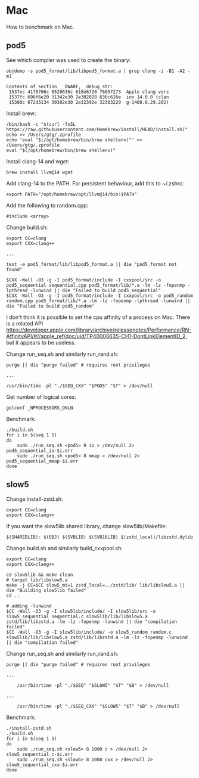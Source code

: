 Mac
===
How to benchmark on Mac.

pod5
----
See which compiler was used to create the binary:

	objdump -s pod5_format/lib/libpod5_format.a | grep clang -i -B1 -A2 -m1

	Contents of section __DWARF,__debug_str:
	 1537ec 4170706c 6520636c 616e6720 76657273  Apple clang vers
	 1537fc 696f6e20 31342e30 2e302028 636c616e  ion 14.0.0 (clan
	 15380c 672d3134 30302e30 2e32392e 32303229  g-1400.0.29.202)

Install brew:

	/bin/bash -c "$(curl -fsSL https://raw.githubusercontent.com/Homebrew/install/HEAD/install.sh)"
	echo >> /Users/gtg/.zprofile
	echo 'eval "$(/opt/homebrew/bin/brew shellenv)"' >> /Users/gtg/.zprofile
	eval "$(/opt/homebrew/bin/brew shellenv)"

Install clang-14 and wget:

	brew install llvm@14 wget

Add clang-14 to the PATH. For persistent behaviour, add this to ~/.zshrc:

	export PATH="/opt/homebrew/opt/llvm@14/bin:$PATH"

Add the following to random.cpp:

	#include <array>

Change build.sh:

	export CC=clang
	export CXX=clang++

	...

	test -e pod5_format/lib/libpod5_format.a || die "pod5_format not found"

	$CXX -Wall -O3 -g -I pod5_format/include -I cxxpool/src -o pod5_sequential sequential.cpp pod5_format/lib/*.a -lm -lz -fopenmp -lpthread -lunwind || die "Failed to build pod5_sequential"
	$CXX -Wall -O3 -g -I pod5_format/include -I cxxpool/src -o pod5_random random.cpp pod5_format/lib/*.a -lm -lz -fopenmp -lpthread -lunwind || die "Failed to build pod5_random"

I don't think it is possible to set the cpu affinity of a process on Mac. There
is a related API <https://developer.apple.com/library/archive/releasenotes/Performance/RN-AffinityAPI/#//apple_ref/doc/uid/TP40006635-CH1-DontLinkElementID_2>,
but it appears to be useless.

Change run_seq.sh and similarly run_rand.sh:

	purge || die "purge failed" # requires root privileges

	...

	/usr/bin/time -pl "./$SEQ_CXX" "$POD5" "$T" > /dev/null

Get number of logical cores:

	getconf _NPROCESSORS_ONLN

Benchmark:

	./build.sh
	for i in $(seq 1 5)
	do
		sudo ./run_seq.sh <pod5> 8 io > /dev/null 2> pod5_sequential_io-$i.err
		sudo ./run_seq.sh <pod5> 8 mmap > /dev/null 2> pod5_sequential_mmap-$i.err
	done

slow5
-----
Change install-zstd.sh:

	export CC=clang
	export CXX=clang++

If you want the slow5lib shared library, change slow5lib/Makefile:

	$(SHAREDLIB): $(OBJ) $(SVBLIB) $(SVB16LIB) $(zstd_local)/libzstd.dylib

Change build.sh and similarly build_cxxpool.sh:

	export CC=clang
	export CXX=clang++

	cd slow5lib && make clean
	# target lib/libslow5.a
	make -j CC=$CC slow5_mt=1 zstd_local=../zstd/lib/ lib/libslow5.a || die "Building slow5lib failed"
	cd ..

	# adding -lunwind
	$CC -Wall -O3 -g -I slow5lib/include/ -I slow5lib/src -o slow5_sequential sequential.c slow5lib/lib/libslow5.a zstd/lib/libzstd.a -lm -lz -fopenmp -lunwind || die "compilation failed"
	$CC -Wall -O3 -g -I slow5lib/include/ -o slow5_random random.c slow5lib/lib/libslow5.a zstd/lib/libzstd.a -lm -lz -fopenmp -lunwind || die "compilation failed"

Change run_seq.sh and similarly run_rand.sh:

	purge || die "purge failed" # requires root privileges

	...

		/usr/bin/time -pl "./$SEQ" "$SLOW5" "$T" "$B" > /dev/null

	...

		/usr/bin/time -pl "./$SEQ_CXX" "$SLOW5" "$T" "$B" > /dev/null

Benchmark:

	./install-zstd.sh
	./build.sh
	for i in $(seq 1 5)
	do
		sudo ./run_seq.sh <slow5> 8 1000 c > /dev/null 2> slow5_sequential_c-$i.err
		sudo ./run_seq.sh <slow5> 8 1000 cxx > /dev/null 2> slow5_sequential_cxx-$i.err
	done
